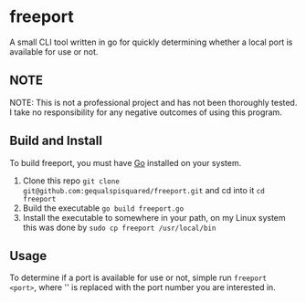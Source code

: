 # freeport
A small CLI tool written in go for quickly determining whether a local port is available for use or not.

## NOTE
NOTE: This is not a professional project and has not been thoroughly tested. I take 
no responsibility for any negative outcomes of using this program.

## Build and Install
To build freeport, you must have [Go](https://go.dev/dl/) installed on your system.
1. Clone this repo `git clone git@github.com:gequalspisquared/freeport.git` and cd into it `cd freeport`
2. Build the executable `go build freeport.go`
3. Install the executable to somewhere in your path, on my Linux system this was done by `sudo cp freeport /usr/local/bin`

## Usage
To determine if a port is available for use or not, simple run `freeport <port>`, where '<port>' is replaced with 
the port number you are interested in.
